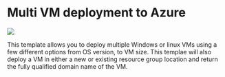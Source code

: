 # Multi VM deployment to Azure

<a href="https://portal.azure.com/#create/Microsoft.Template/uri/https%3A%2F%2Fraw.githubusercontent.com%2Fbalticapprenticeships%2FAzure-Templates%2Fmaster%2Fmulti-vm-deployment%2Fazuredeploy.json" target="_blank">
    <img src="http://azuredeploy.net/deploybutton.png"/>
</a>

This template allows you to deploy multiple Windows or linux VMs using a few different options from OS version, to VM size. This templae will also deploy a VM in either a new or existing resource group location and return the fully qualified domain name of the VM.
